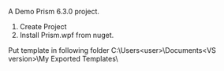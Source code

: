 A Demo Prism 6.3.0 project.
1. Create Project
2. Install Prism.wpf from nuget.

Put template in following folder
C:\Users\<user>\Documents\<VS version>\My Exported Templates\
